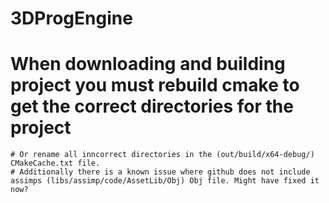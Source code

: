 # 3DProgEngine

# When downloading and building project you must rebuild cmake to get the correct directories for the project
	# Or rename all inncorrect directories in the (out/build/x64-debug/) CMakeCache.txt file.
	# Additionally there is a known issue where github does not include assimps (libs/assimp/code/AssetLib/Obj) Obj file. Might have fixed it now?